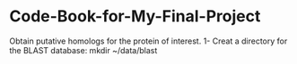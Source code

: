 # Code-Book-for-My-Final-Project
Obtain putative homologs for the protein of interest. 
1- Creat a directory for the BLAST database:
mkdir ~/data/blast
